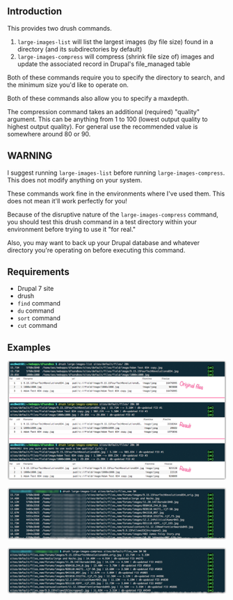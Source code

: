 ## Introduction
This provides two drush commands.

1. `large-images-list` will list the largest images (by file size) found in a directory (and its subdirectories by default)
1. `large-images-compress` will compress (shrink file size of) images and update the associated record in Drupal's file_managed table

Both of these commands require you to specify the directory to search, and the minimum size you'd like to operate on.

Both of these commands also allow you to specify a maxdepth.

The compression command takes an additional (required) "quality" argument. This can be anything from 1 to 100 (lowest output quality to highest output quality). For general use the recommended value is somewhere around 80 or 90.

## WARNING

I suggest running `large-images-list` before running `large-images-compress`. This does not modify anything on your system.

These commands work fine in the environments where I've used them. This does not mean it'll work perfectly for you!

Because of the disruptive nature of the `large-images-compress` command, you should test this drush command in a test directory within your environment before trying to use it "for real."

Also, you may want to back up your Drupal database and whatever directory you're operating on before executing this command.

## Requirements

- Drupal 7 site
- drush
- `find` command
- `du` command
- `sort` command
- `cut` command

## Examples

![Example 1](example1.png)

![Example 2](example2.png)

![Example 3](example3.png)
